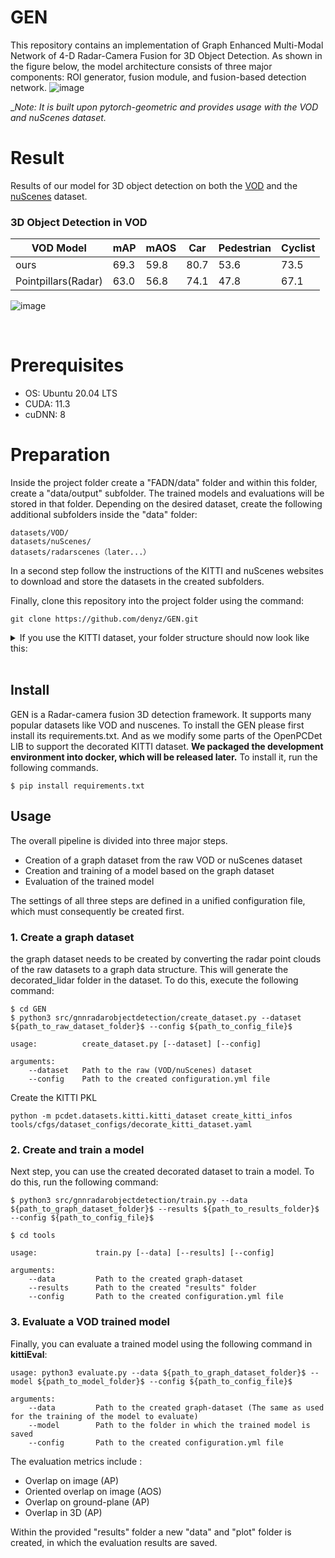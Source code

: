 # GEN
This repository contains an implementation of Graph Enhanced Multi-Modal Network of 4-D Radar-Camera Fusion for 3D Object Detection. As shown in the figure below, the model architecture consists of three major components: ROI generator, fusion module, and fusion-based detection network.
![image](https://github.com/denyz/GEN/assets/18696187/9050f055-1674-4e7f-8955-f3f7d07eaf33)

__Note: It is built upon pytorch-geometric and provides usage with the VOD and nuScenes dataset._
<br>

# Result
Results of our model for 3D object detection on both the [VOD](https://intelligent-vehicles.org/) and the [nuScenes](https://www.nuscenes.org/) dataset. 
### 3D Object Detection in VOD
|    VOD Model      |      mAP      |    mAOS   |     Car          | Pedestrian  | Cyclist  |      
|-------------------|---------------|-----------|------------------|-------------|----------|
|      ours         |      69.3     |   59.8    |     80.7         |   53.6      |  73.5    |
|Pointpillars(Radar)|      63.0     |   56.8   |      74.1         |   47.8      |  67.1    |

![image](https://github.com/denyz/GEN/assets/18696187/04000001-319d-4b7d-b399-c3f2b00334ab)

<br>

# Prerequisites
- OS: Ubuntu 20.04 LTS
- CUDA: 11.3
- cuDNN: 8

# Preparation
Inside the project folder create a "FADN/data" folder and within this folder, create a "data/output" subfolder. The trained models and evaluations will be stored in that folder. Depending on the desired dataset, create the following additional subfolders inside the "data" folder:
```
datasets/VOD/
datasets/nuScenes/
datasets/radarscenes（later...）
```
In a second step follow the instructions of the KITTI and nuScenes websites to download and store the datasets in the created subfolders.

Finally, clone this repository into the project folder using the command:

```
git clone https://github.com/denyz/GEN.git
```

<details>
<summary>If you use the KITTI dataset, your folder structure should now look like this: </summary>

```
|  
+---GEN/  
|   |  
|   +---data/  
|   |   |  
|   |   +---datasets/  
|   |   |   |
|   |   |   +---VOD/
|   |   |   |   +---raw
|   |   |   |   |   +---radar
|   |   |   |   |   |   +---ImageSets/
|   |   |   |   |	|   |   +---train.txt
|   |   |   |   |	|   |   +---val.txt
|   |   |   |   |	|   |   +---test.txt
|   |   |   |   |	|   |   +---full.txt
|   |   |   |   |   |   +---trainning/
|   |   |   |	|   |   |   +---calib/
|   |   |   |   |   |   |   +---image_2
|   |   |   |   |   |   |   +---label_2
|   |   |   |	|   |   |   +---pose
|   |   |   |	|   |   |   +---velodyne
|   |   |   |   |   |   +---testing/
|   |   |   |   |   |   |   +---calib/
|   |   |   |  |    |   |   +---image_2
|   |   |   | |     |   |   +---pose
|   |   |   | |     |   |   +---velodyne
|   |   |   |   |   +---lidar
|   |   |   |   |   +---radar_3frames
|   |   |   |   |   +---radar_5frames
|   |   |   |   |   +---label_2
|   |   |   |
|   |   |   |   +---nuScenes
|   |   |   |   +---...
|   |   |
|   +---tools/  
| 
.
.
.
+---...
```
</details>
<br>

## Install
GEN is a Radar-camera fusion 3D detection framework. It supports many popular datasets like VOD and nuscenes. To install the GEN please first install its requirements.txt. And as we modify some parts of the OpenPCDet LIB to support the decorated KITTI dataset. **We packaged the development environment into docker, which will be released later.** To install it, run the following commands.

```
$ pip install requirements.txt
```

##  Usage
The overall pipeline is divided into three major steps. 

- Creation of a graph dataset from the raw VOD or nuScenes dataset
- Creation and training of a model based on the graph dataset
- Evaluation of the trained model

The settings of all three steps are defined in a unified configuration file, which must consequently be created first.
### 1. Create a graph dataset
the graph dataset needs to be created by converting the radar point clouds of the raw datasets to a graph data structure. This will generate the decorated_lidar folder in the dataset. To do this, execute the following command: 
```
$ cd GEN
$ python3 src/gnnradarobjectdetection/create_dataset.py --dataset ${path_to_raw_dataset_folder}$ --config ${path_to_config_file}$
```
```
usage:          create_dataset.py [--dataset] [--config]

arguments:
    --dataset   Path to the raw (VOD/nuScenes) dataset
    --config    Path to the created configuration.yml file
```

Create the KITTI PKL
```
python -m pcdet.datasets.kitti.kitti_dataset create_kitti_infos tools/cfgs/dataset_configs/decorate_kitti_dataset.yaml
```

### 2. Create and train a model
Next step, you can use the created decorated dataset to train a model. To do this, run the following command: 
```
$ python3 src/gnnradarobjectdetection/train.py --data ${path_to_graph_dataset_folder}$ --results ${path_to_results_folder}$ --config ${path_to_config_file}$

$ cd tools
```

```
usage:             train.py [--data] [--results] [--config]

arguments:
    --data         Path to the created graph-dataset
    --results      Path to the created "results" folder
    --config       Path to the created configuration.yml file
```

### 3. Evaluate a VOD trained model 
Finally, you can evaluate a trained model using the following command in **kittiEval**:
```
usage: python3 evaluate.py --data ${path_to_graph_dataset_folder}$ --model ${path_to_model_folder}$ --config ${path_to_config_file}$

arguments:
    --data         Path to the created graph-dataset (The same as used for the training of the model to evaluate)
    --model        Path to the folder in which the trained model is saved
    --config       Path to the created configuration.yml file
```
The evaluation metrics include :    
- Overlap on image (AP)
- Oriented overlap on image (AOS)
- Overlap on ground-plane (AP)
- Overlap in 3D (AP)

Within the provided "results" folder a new "data" and "plot" folder is created, in which the evaluation results are saved.
